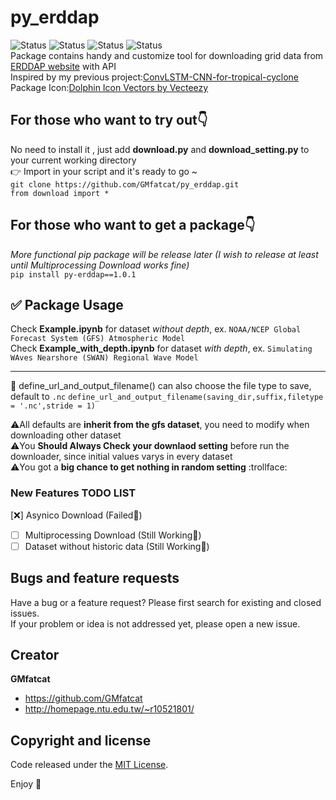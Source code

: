 # py_erddap
![Status](https://img.shields.io/badge/xarray-needed-brightgreen)
![Status](https://img.shields.io/badge/netCDF4-needed-brightgreen)
![Status](https://img.shields.io/badge/requests-needed-critical)
![Status](https://img.shields.io/badge/aiohttp-needed-brightgreen)  
Package contains handy and customize tool for downloading grid data from [ERDDAP website](https://pae-paha.pacioos.hawaii.edu/erddap/griddap) with API  
Inspired by my previous project:[ConvLSTM-CNN-for-tropical-cyclone](https://github.com/GMfatcat/ConvLSTM-CNN-for-tropical-cyclone)  
Package Icon:<a href="https://www.vecteezy.com/free-vector/dolphin-icon">Dolphin Icon Vectors by Vecteezy</a>

## For those who want to try out:point_down: ##  
No need to install it , just add **download.py** and **download_setting.py** to your current working directory  
:point_right: Import in your script and it's ready to go ~  
`
git clone https://github.com/GMfatcat/py_erddap.git
`  
`
from download import *
`

## For those who want to get a package:point_down: ##
*More functional pip package will be release later (I wish to release at least until Multiprocessing Download works fine)*  
`pip install py-erddap==1.0.1`

## :white_check_mark: Package Usage ##
Check **Example.ipynb** for dataset *without depth*, ex. `NOAA/NCEP Global Forecast System (GFS) Atmospheric Model`  
Check **Example_with_depth.ipynb** for dataset *with depth*, ex. `Simulating WAves Nearshore (SWAN) Regional Wave Model`  

-------  

:orange_book: define_url_and_output_filename() can also choose the file type to save, default to `.nc` 
`define_url_and_output_filename(saving_dir,suffix,filetype = '.nc',stride = 1)`  

:warning:All defaults are **inherit from the gfs dataset**, you need to modify when downloading other dataset  
:warning:You **Should Always Check your downlaod setting** before run the downloader, since initial values varys in every dataset  
:warning:You got a **big chance to get nothing in random setting** :trollface:  

### New Features TODO LIST
[:x:] Asynico Download (Failed:bug:)
- [ ] Multiprocessing Download (Still Working:bicyclist:)
- [ ] Dataset without historic data (Still Working:bicyclist:)

## Bugs and feature requests

Have a bug or a feature request? Please first search for existing and closed issues.  
If your problem or idea is not addressed yet, please open a new issue.  


## Creator

**GMfatcat**

- <https://github.com/GMfatcat>
- <http://homepage.ntu.edu.tw/~r10521801/>


## Copyright and license

Code released under the [MIT License](https://reponame/blob/master/LICENSE).

Enjoy :metal:
